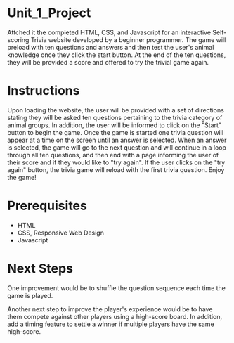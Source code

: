 # Unit_1_Project
Attched it the completed HTML, CSS, and Javascript for an interactive Self-scoring Trivia website developed by a beginner programmer. The game will preload with ten questions and answers and then test the user's animal knowledge once they click the start button. At the end of the ten questions, they will be provided a score and offered to try the trivial game again.

# Instructions
Upon loading the website, the user will be provided with a set of directions stating they will be asked ten questions pertaining to the trivia category of animal groups. In addition, the user will be informed to click on the "Start" button to begin the game.  Once the game is started one trivia question will appear at a time on the screen until an answer is selected. When an answer is selected, the game will go to the next question and will continue in a loop through all ten questions, and then end with a page informing the user of their score and if they would like to "try again". If the user clicks on the "try again" button, the trivia game will reload with the first trivia question. Enjoy the game!

# Prerequisites
- HTML
- CSS, Responsive Web Design
- Javascript

# Next Steps
One improvement would be to shuffle the question sequence each time the game is played.

Another next step to improve the player's experience would be to have them compete against other players using a high-score board. In addition, add a timing feature to settle a winner if multiple players have the same high-score.

